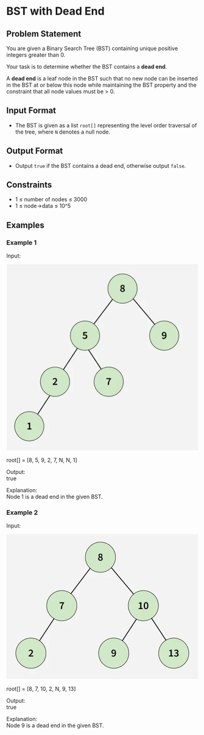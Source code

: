 # BST with Dead End

## Problem Statement

You are given a Binary Search Tree (BST) containing unique positive integers greater than 0.

Your task is to determine whether the BST contains a **dead end**.

A **dead end** is a leaf node in the BST such that no new node can be inserted in the BST at or below this node while maintaining the BST property and the constraint that all node values must be > 0.

## Input Format

- The BST is given as a list `root[]` representing the level order traversal of the tree, where `N` denotes a null node.

## Output Format

- Output `true` if the BST contains a dead end, otherwise output `false`.

## Constraints

- 1 ≤ number of nodes ≤ 3000
- 1 ≤ node->data ≤ 10^5

## Examples

### Example 1

Input:  

![alt text](image.png)

root[] = [8, 5, 9, 2, 7, N, N, 1]

Output:  
true

Explanation:  
Node 1 is a dead end in the given BST.

### Example 2

Input:  

![alt text](image-1.png)

root[] = [8, 7, 10, 2, N, 9, 13]

Output:  
true

Explanation:  
Node 9 is a dead end in the given BST.
